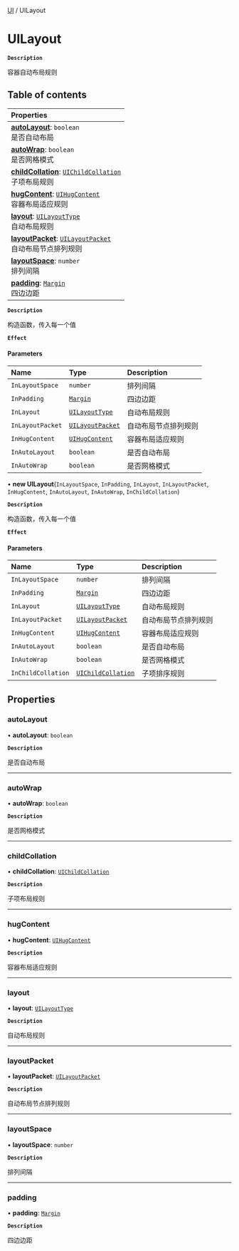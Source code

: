 [UI](../modules/UI.UI.md) / UILayout

# UILayout <Badge type="tip" text="Class" /> 

**`Description`**

容器自动布局规则

## Table of contents

| Properties |
| :-----|
| **[autoLayout](UI.UILayout.md#autolayout)**: `boolean` <br> 是否自动布局|
| **[autoWrap](UI.UILayout.md#autowrap)**: `boolean` <br> 是否网格模式|
| **[childCollation](UI.UILayout.md#childcollation)**: [`UIChildCollation`](UI.UIChildCollation.md) <br> 子项布局规则|
| **[hugContent](UI.UILayout.md#hugcontent)**: [`UIHugContent`](UI.UIHugContent.md) <br> 容器布局适应规则|
| **[layout](UI.UILayout.md#layout)**: [`UILayoutType`](../enums/UI.UILayoutType.md) <br> 自动布局规则|
| **[layoutPacket](UI.UILayout.md#layoutpacket)**: [`UILayoutPacket`](../enums/UI.UILayoutPacket.md) <br> 自动布局节点排列规则|
| **[layoutSpace](UI.UILayout.md#layoutspace)**: `number` <br> 排列间隔|
| **[padding](UI.UILayout.md#padding)**: [`Margin`](UI.Margin.md) <br> 四边边距|

**`Description`**

构造函数，传入每一个值

**`Effect`**


#### Parameters

| Name | Type | Description |
| :------ | :------ | :------ |
| `InLayoutSpace` | `number` | 排列间隔 |
| `InPadding` | [`Margin`](UI.Margin.md) | 四边边距 |
| `InLayout` | [`UILayoutType`](../enums/UI.UILayoutType.md) | 自动布局规则 |
| `InLayoutPacket` | [`UILayoutPacket`](../enums/UI.UILayoutPacket.md) | 自动布局节点排列规则 |
| `InHugContent` | [`UIHugContent`](UI.UIHugContent.md) | 容器布局适应规则 |
| `InAutoLayout` | `boolean` | 是否自动布局 |
| `InAutoWrap` | `boolean` | 是否网格模式 |

• **new UILayout**(`InLayoutSpace`, `InPadding`, `InLayout`, `InLayoutPacket`, `InHugContent`, `InAutoLayout`, `InAutoWrap`, `InChildCollation`)

**`Description`**

构造函数，传入每一个值

**`Effect`**


#### Parameters

| Name | Type | Description |
| :------ | :------ | :------ |
| `InLayoutSpace` | `number` | 排列间隔 |
| `InPadding` | [`Margin`](UI.Margin.md) | 四边边距 |
| `InLayout` | [`UILayoutType`](../enums/UI.UILayoutType.md) | 自动布局规则 |
| `InLayoutPacket` | [`UILayoutPacket`](../enums/UI.UILayoutPacket.md) | 自动布局节点排列规则 |
| `InHugContent` | [`UIHugContent`](UI.UIHugContent.md) | 容器布局适应规则 |
| `InAutoLayout` | `boolean` | 是否自动布局 |
| `InAutoWrap` | `boolean` | 是否网格模式 |
| `InChildCollation` | [`UIChildCollation`](UI.UIChildCollation.md) | 子项排序规则 |

## Properties

### autoLayout  

• **autoLayout**: `boolean`

**`Description`**

是否自动布局

___

### autoWrap  

• **autoWrap**: `boolean`

**`Description`**

是否网格模式

___

### childCollation  

• **childCollation**: [`UIChildCollation`](UI.UIChildCollation.md)

**`Description`**

子项布局规则

___

### hugContent  

• **hugContent**: [`UIHugContent`](UI.UIHugContent.md)

**`Description`**

容器布局适应规则

___

### layout  

• **layout**: [`UILayoutType`](../enums/UI.UILayoutType.md)

**`Description`**

自动布局规则

___

### layoutPacket  

• **layoutPacket**: [`UILayoutPacket`](../enums/UI.UILayoutPacket.md)

**`Description`**

自动布局节点排列规则

___

### layoutSpace  

• **layoutSpace**: `number`

**`Description`**

排列间隔

___

### padding  

• **padding**: [`Margin`](UI.Margin.md)

**`Description`**

四边边距
